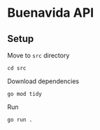 # Buenavida API

## Setup

Move to `src` directory

```
cd src
```

Download dependencies

```
go mod tidy
```

Run

```
go run .
```

